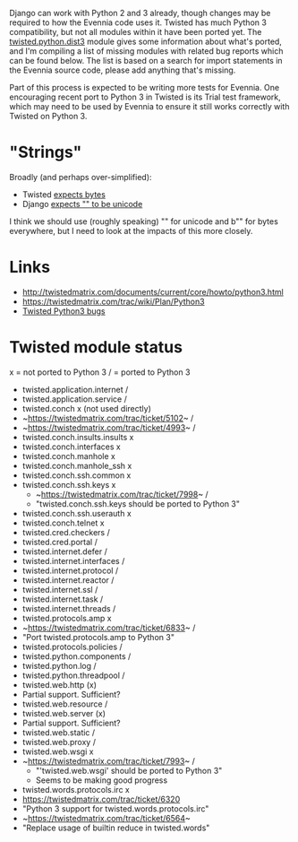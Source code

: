 
Django can work with Python 2 and 3 already, though changes may be required to how the Evennia code
uses it. Twisted has much Python 3 compatibility, but not all modules within it have been ported
yet. The
[twisted.python.dist3](https://twistedmatrix.com/documents/current/api/twisted.python.dist3.html)
module gives some information about what's ported, and I'm compiling a list of missing modules with
related bug reports which can be found below. The list is based on a search for import statements in
the Evennia source code, please add anything that's missing.

Part of this process is expected to be writing more tests for Evennia. One encouraging recent port
to Python 3 in Twisted is its Trial test framework, which may need to be used by Evennia to ensure
it still works correctly with Twisted on Python 3.

# "Strings"
Broadly (and perhaps over-simplified):

* Twisted [expects bytes](http://twistedmatrix.com/trac/wiki/FrequentlyAskedQuestions#WhydontTwistedsnetworkmethodssupportUnicodeobjectsaswellasstrings)
* Django [expects "" to be unicode](https://docs.djangoproject.com/en/1.8/topics/python3/#unicode-literals)

I think we should use (roughly speaking) "" for unicode and b"" for bytes everywhere, but I need to look at the impacts of this more closely.

# Links

* http://twistedmatrix.com/documents/current/core/howto/python3.html
* https://twistedmatrix.com/trac/wiki/Plan/Python3
* [Twisted Python3 bugs](https://twistedmatrix.com/trac/query?status=assigned&status=new&status=reopened&group=status&milestone=Python-3.x)

# Twisted module status

x = not ported to Python 3
/ = ported to Python 3

* twisted.application.internet /
* twisted.application.service /
* twisted.conch x (not used directly)
 * ~https://twistedmatrix.com/trac/ticket/5102~ /
 * ~https://twistedmatrix.com/trac/ticket/4993~ /
* twisted.conch.insults.insults x
* twisted.conch.interfaces x
* twisted.conch.manhole x
* twisted.conch.manhole_ssh x
* twisted.conch.ssh.common x
* twisted.conch.ssh.keys x
   * ~https://twistedmatrix.com/trac/ticket/7998~ /
   * "twisted.conch.ssh.keys should be ported to Python 3"
* twisted.conch.ssh.userauth x
* twisted.conch.telnet x
* twisted.cred.checkers /
* twisted.cred.portal /
* twisted.internet.defer /
* twisted.internet.interfaces /
* twisted.internet.protocol /
* twisted.internet.reactor /
* twisted.internet.ssl /
* twisted.internet.task /
* twisted.internet.threads /
* twisted.protocols.amp x
 * ~https://twistedmatrix.com/trac/ticket/6833~ /
  * "Port twisted.protocols.amp to Python 3"
* twisted.protocols.policies /
* twisted.python.components /
* twisted.python.log /
* twisted.python.threadpool /
* twisted.web.http (x)
 * Partial support. Sufficient?
* twisted.web.resource /
* twisted.web.server (x)
 * Partial support. Sufficient?
* twisted.web.static /
* twisted.web.proxy /
* twisted.web.wsgi x
 * ~https://twistedmatrix.com/trac/ticket/7993~ /
   * "'twisted.web.wsgi' should be ported to Python 3"
   * Seems to be making good progress
* twisted.words.protocols.irc x
 * https://twistedmatrix.com/trac/ticket/6320
  * "Python 3 support for twisted.words.protocols.irc"
 * ~https://twistedmatrix.com/trac/ticket/6564~
  * "Replace usage of builtin reduce in twisted.words"

